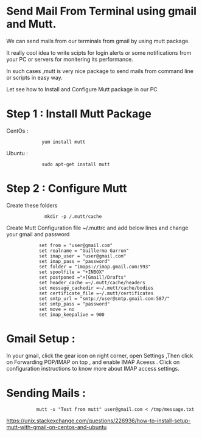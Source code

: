    # Send Mail From Terminal  using gmail and Mutt.
   
We can send mails from our terminals from gmail by using mutt package. 

It really cool idea to write scipts for login alerts  or some notifications from your PC or
servers for monitering its performance.

In such cases ,mutt is very nice package to send mails from command line or scripts in easy way.

Let see how to Install and Configure Mutt package in our PC

# Step 1 :  Install Mutt Package

CentOs   : 

                 yum install mutt             
Ubuntu   :  

                 sudo apt-get install mutt

# Step 2 :  Configure Mutt

Create these folders

                  mkdir -p /.mutt/cache
                  
Create Mutt Configuration file ~/.muttrc and add below lines and change your gmail and password 

                set from = "user@gmail.com"
                set realname = "Guillermo Garron"
                set imap_user = "user@gmail.com"
                set imap_pass = "password"
                set folder = "imaps://imap.gmail.com:993"
                set spoolfile = "+INBOX"
                set postponed ="+[Gmail]/Drafts"
                set header_cache =~/.mutt/cache/headers
                set message_cachedir =~/.mutt/cache/bodies
                set certificate_file =~/.mutt/certificates
                set smtp_url = "smtp://user@smtp.gmail.com:587/"
                set smtp_pass = "password"
                set move = no 
                set imap_keepalive = 900
  
# Gmail Setup : 

In your gmail, click the gear icon on right corner, open Settings ,Then click on Forwarding POP/IMAP on top , and enable IMAP Aceess . Click on configuration instructions to know more about IMAP access settings.

# Sending Mails :
               mutt -s "Test from mutt" user@gmail.com < /tmp/message.txt
               
               
               
  https://unix.stackexchange.com/questions/226936/how-to-install-setup-mutt-with-gmail-on-centos-and-ubuntu





